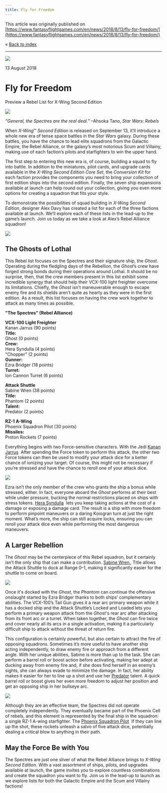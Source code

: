 ```yaml
---
title: Fly for Freedom
---
```


This article was originally published on [https://www.fantasyflightgames.com/en/news/2018/8/13/fly-for-freedom/](https://www.fantasyflightgames.com/en/news/2018/8/13/fly-for-freedom/)

&laquo; [Back to index](../index.md)

---

![](440fed4e28c32c1b9fb08c0a337d9bdb.jpg)

13 August 2018

Fly for Freedom
===============

Preview a Rebel List for X-Wing Second Edition

![](21ba422c6bac634bea4a0093e307131b.png)

_“General, the Spectres are the real deal.”_ –Ahsoka Tano, _Star Wars: Rebels_

When _X-Wing_™ _Second Edition_ is released on September 13, it’ll introduce a whole new era of tense space battles in the _Star Wars_ galaxy. During these battles, you have the chance to lead elite squadrons from the Galactic Empire, the Rebel Alliance, or the galaxy’s most notorious Scum and Villainy, making use of each faction’s pilots and starfighters to win the upper hand.

The first step to entering this new era is, of course, building a squad to fly into battle. In addition to the miniatures, pilot cards, and upgrade cards available in the _X-Wing Second Edition Core Set_, the _Conversion Kit_ for each faction provides the components you need to bring your collection of first edition ships into the second edition. Finally, the seven ship expansions available at launch can help round out your collection, giving you even more options for creating a squadron that fits your style.

To demonstrate the possibilities of squad building in _X-Wing Second Edition_, designer Alex Davy has created a list for each of the three factions available at launch. We’ll explore each of these lists in the lead-up to the game’s launch. Join us today as we take a look at Alex’s Rebel Alliance squadron!

![](72c42f5f484e616772b4f6382e9ca6c4.png)

The Ghosts of Lothal
--------------------

This Rebel list focuses on the Spectres and their signature ship, the _Ghost_. Operating during the fledgling days of the Rebellion, the _Ghost_’s crew have forged strong bonds during their operations around Lothal. It should be no surprise, then, that the crew members present in this list exhibit some incredible synergy that should help their VCX-100 light freighter overcome its limitations. Chiefly, the _Ghost_ isn’t maneuverable enough to escape enemy fire and its shields aren’t quite as hearty as they were in the first edition. As a result, this list focuses on having the crew work together to attack as many times as possible.

**"The Spectres" (Rebel Alliance)**

**VCX-100 Light Freighter**  
Kanan Jarrus (90 points)  
**Title:**  
Ghost (0 points)  
**Crew:**  
Hera Syndulla (4 points)  
"Chopper" (2 points)  
**Gunner:**  
Ezra Bridger (18 points)  
**Turret:**  
Ion Cannon Turret (6 points)

**Attack Shuttle**  
Sabine Wren (38 points)  
**Title:**  
Phantom (2 points)  
**Talent:**  
Predator (2 points)

**RZ-1 A-Wing**  
Phoenix Squadron Pilot (30 points)  
**Missiles:**  
Proton Rockets (7 points)

Everything begins with two Force-sensitive characters. With the Jedi [Kanan Jarrus](e872e926e1d0481e49deb8c6507012ea.png)  After spending the Force token to perform this attack, the other two Force tokens can then be used to modify your attack dice for a better chance of ionizing your target. Of course, this might not be necessary if you’re stressed and have the chance to reroll one of your attack dice.

![](b7884424e287f98154db72d1e59089ce.png)

Ezra isn’t the only member of the crew who grants the ship a bonus while stressed, either. In fact, everyone aboard the _Ghost_ performs at their best while under pressure, bucking the normal restrictions placed on ships with stress tokens. [Hera Syndulla](7c7ad8b4b42574022647a9e61fdfb05e.png)  lets you keep taking actions at the cost of a damage or exposing a damage card. The result is a ship with more freedom to perform pinpoint maneuvers or a daring Koiogran turn at just the right moment. What’s more, the ship can still acquire locks, ensuring you can reroll your attack dice even while performing the most dangerous maneuvers.

A Larger Rebellion   
---------------------

The _Ghost_ may be the centerpiece of this Rebel squadron, but it certainly isn’t the only ship that can make a contribution. [Sabine Wren](78133d49321f586b1ab999ff8ff54f09.png)_ Title allows the Attack Shuttle to dock at Range 0–1, making it significantly easier for the shuttle to come on board.

![](ca83415b392b20d3b80f4d1d255944da.png)

Once it's docked with the _Ghost_, the _Phantom_ can continue the offensive onslaught started by Ezra Bridger thanks to both ships’ complementary abilities. The VCX-100’s Tail Gun gives it a rear arc primary weapon while it has a docked ship and the Attack Shuttle’s Locked and Loaded lets you perform a primary weapon attack from the _Ghost_'s rear arc after attacking from its front arc or a turret. When taken together, the _Ghost_ can fire twice and cover nearly all its arcs in a single activation, making it a particularly difficult ship to attack without the threat of return fire.

This configuration is certainly powerful, but also certain to attract the fire of opposing squadrons. Sometimes it’s more useful to have another ship acting independently, to draw enemy fire or approach from a different angle. With her unique abilities, Sabine is more than up to the task. She can perform a barrel roll or boost action before activating, making her adept at ducking away from enemy fire and, if she does find herself in an enemy’s sights, she can always evade to minimize the damage. In fact, her ability makes it easier for her to line up a shot and use her [Predator](9c413e19edfb6b0e059cba70b24bf0b1.png) talent. A quick barrel roll or boost gives her even more freedom to adjust her position and get an opposing ship in her bullseye arc.

![](49b1fa7d4360fe23be819006f8a24ef9.png)

Although they are an effective team, the Spectres did not operate completely independently. They eventually became part of the Phoenix Cell of rebels, and this element is represented by the final ship in the squadron: a single RZ-1 A-wing starfighter. The [Phoenix Squadron Pilot](c8a0860d13f4f03038d50f006b133de4.png)  If they can line up the shot, these rockets unleash a salvo of five attack dice, potentially dealing a critical blow to anything in their path.

May the Force Be with You
-------------------------

The Spectres are just one sliver of what the Rebel Alliance brings to _X-Wing Second Edition_. With a vast assortment of ships, pilots, and upgrades available at launch, the game invites you to explore countless combinations and create the squadron you want to fly. Join us in the lead-up to launch as we explore lists for both the Galactic Empire and the Scum and Villainy factions!